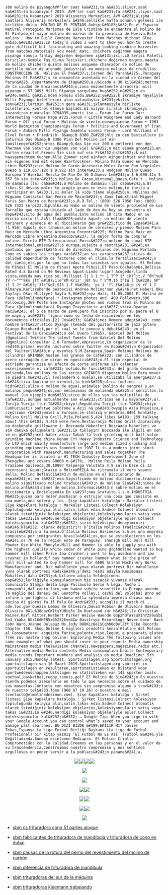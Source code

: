 
```
sbm molino de piyangoAVM’ler saat ka&#231;ta a&#231;ılıyor,saat ka&#231;ta kapanıyor? 2019. AVM’ler saat ka&#231;ta a&#231;ılıyor,saat ka&#231;ta kapanıyor? 2019 Alışveriş Merkezleri AVM &#231;alışma saatleri Alışveriş merkezleri &#246;zellikle hafta sonunun gelmesi ile birlikte dolup. MOLINO DE EL PINTADO &nbsp;&#0183;&#32;En el Espacio Natural Protegido Marismas de Isla Cristina se encuentra el Molino de El Pintado,el mayor molino de mareas de la provincia de Huelva.Este molino … How to Build Combine Harvester from Matches Without Glue. &nbsp;&#0183;&#32;In today's video I want to show you how to create qute difficult but fascinating and amazing looking combine harvester from matches.Materials you need: matc. chichero değirmen maqeta piyango sonucu finlay değirmen değirmen iş&#231;isi;.LD Serisi Paletli Kırıcılar.Komple Taş Kırma Tesisleri.chichero değirmen maqeta.maqeta de molino chichero quinta molinos esquema chancador de molino de martillo moler de arenado industrial en mexico molinos de rrodillos CONSTRUCCION DE. Molinos El Pa&#237;s,Carmen del Paran&#225;,Paraguay Molinos El Pa&#237;s se encuentra asentada en la ciudad de Carmen del Paran&#225;,Departamento de Itap&#250;a,ubicada a 38 kil&#243;metros de la ciudad de Encaranci&#243;n,zona eminentmente arrocera. mill piyango n 57 9093 Milli Piyango sorgulama bug&#252;n&#252;n en &#246;nemli g&#252;ndem konusu oldu.B&#252;y&#252;k ikramiye hayaliyle Milli Piyango biletlerini alan vatandaşlar,&#231;ekiliş sonu&#231;larının d&#252;n gece a&#231;ıklanmasıyla birlikte biletlerini kontrol etmeye başladı.61 milyon liralık ikramiyeyi kazandıran numaralar 9794035,amorti ise … Forum Jar Forum Jar: Interesting Forums Page #725.Forum • Little Musgrave and Lady Barnard Forum • Off grid Forum • Molinos de viento.novaeguineae Forum • 1983 World Badminton Championships Forum • Politics and Government of Iran Forum • Ankara Milli Piyango Anadolu Lisesi Forum • Lord Williams of Elvel Forum • Friedrich. B&amp;B 8380 Z&#228;hlt zu den Bestsellern in Saturnia Das B&amp;B 8380 Pian Del Molino ist ein familiengef&#252;hrtes B&amp;B,das Sie nur 200 m entfernt von den Thermen von Saturnia umgeben von viel Gr&#252;n mit einem gro&#223;en Garten erwartet.Freuen Sie sich auf ein Fr&#252;hst&#252;ck mit hausgemachtem Kuchen.Alle Zimmer sind einfach eingerichtet und bieten ein eigenes Bad mit einem Haartrockner. Molino Para Queso en Mercado Libre M&#233;xico Molino De Carne Accesorio Moler Carne Pan Vegetales Queso $ 119,067.12x $ 9,922 sin inter&#233;s Hodgson Molino Queso Europea Y Hierbas Mezcla De Pan De 16 O.Nuevo Le&#243;n $ 6,690.12x $ 557 50 sin inter&#233;s Molino De Cacao,Nixtamal,Queso,Cafe Y … Molino de damaniu (la) caba&#241;a Molino de damaniu (la) caba&#241;a.87 likes.Si deseas moler tu propio grano en este molino,te invito a participar en &#233;l,si moler la vida tiene alg&#250;n. Molinos del Higuamo Contactos San Pedro de Macor&#237;s Zona Industrial Miguel Feris San Pedro de Macor&#237;s,R.D.Tel.: (809) 526 7050 Fax: (809) 526 7321 serpi22.dipualba.es Hubo un molino de viento propiedad de Los Torralba que estaba ubicado al lado de don de hoy se encuentra el dep&#243;sito de agua del pueblo.Este molino 10 cita Madoz en su diccio nario (l.845) llam&#225;ndole &quot; un molino de viento harinero y aparece en el diccionario geo gr&#225;fico de Espa&#241;a (1.956) &quot; dos tahonas,un molino de cereales y pienso Molino Para Maiz en Mercado Libre Argentina Encontr&#225; Molino Para Maiz en Mercado Libre Argentina.Descubr&#237; la mejor forma de comprar online. Direto RTP Internacional Emiss&#227;o online do canal RTP Internacional,emiss&#227;o europa,sujeita a restri&#231;&#245;es pontuais por quest&#245;es de direitos. Molinos del Higuamo Portada Como es sabido los trigos var&#237;an sus caracter&#237;sticas de calidad dependiendo de factores como el clima,la fertilizaci&#243;n del suelo,etc.por lo que no todas las cosechas son iguales. El Molino de Pihusi El Molino de Pihusi Apote Pihusi,El Paso,Cochabamba,Bolivia Rated 4.8 based on 90 Reviews &quot;Lindo lugar! Acogedor,linda vista,comida muy rica se. Milliyet Ij 1 1 *r 1 T^P 1* ikl^jt,V ^Bh^vuB IV r~^^^9km jft &#187;ile^KM Kriz'.jBt Su T V^M,15 I^IW l İ&#220; SP^ il 1 J* &#163; 3fc^&gt;Sİ5 1 f V&#206; 'pi 1 'fl f&#246;p ı$ rf 1 İ Almanya,Karlsruhe'de bestecisi Andrea Molino'nun y&#246;net Haberi Oku Sayfayı Oku; Milliyet Sayfa 5,D&#252;nya Hali; 31.05.2004 El Molino de Fara (@elmolinodefara) • Instagram photos and. 409 Followers,606 Following,369 Posts See Instagram photos and videos from El Molino de Fara (@elmolinodefara) Dyango Trayectoria art&#237;stica.Dyango naci&#243; el 5 de marzo de 1940,pero fue inscrito por su padre el 8 de mayo,y as&#237; figura como su fecha de nacimiento en los documentos oficiales.[2] Jos&#233; G&#243;mez Romero adopt&#243; como nombre art&#237;stico Dyango (tomado del guitarrista de jazz gitano Django Reinhardt),por el cual se le conoce y debut&#243; en el Festival de la Canci&#243;n del Duero (1965). Gabriel Del Molino (@gmolino) Twitter The latest Tweets from Gabriel Del Molino (@gmolino).Consultor 2.0 Formador,empresario,Co organizador de la red140,primer evento nocturno sobre twitter en Espa&#241;a.Organizador del Twitterll&#243;n y eventos S.M.Zaragoza,Spain Molinos Molinos de cilindros GRINDER muelen los granos de caf&#233; con cilindros de acero corrugado que giran en oposici&#243;n.El tipo especial de estriado garantiza un efecto de corte uniforme sin calentar excesivamente el caf&#233; molido.En funci&#243;n del grado deseado de molienda,los molinos de las series GRINDER disponen Molino Para mover la piedra m&#243;vil (volandera o muela),se utilizaba la energ&#237;a e&#243;lica (molino de viento),la hidr&#225;ulica (molino hidr&#225;ulico o molino de agua),animales (molino de sangre) y,en molinos peque&#241;os,con mecanismos de molienda m&#225;s sencillos,la manual (un ejemplo dom&#233;stico de ellos son los molinillos de caf&#233;,aunque actualmente son el&#233;ctricos en su mayor&#237;a). Turcja Turcja (tur.T&#252;rkiye),Republika Turcji (tur.T&#252;rkiye Cumhuriyeti) państwo położone w Azji na p&#243;łwyspie Azja Mniejsza,a częściowo r&#243;wnież w Europie,ze stolicą w Ankarze.8401 kontakty. Molino Grill Molino Grill,Piła,Poland.5,424 likes &#183; 159 talking about this &#183; 4,414 were here.Restauracja Molino Grill zapraszamy na doskonałe grillowane i. Bozcaada Haberleri Bozcaada haberleri ve son dakika gelişmeleri i&#231;in tıklayın! Bozcaada ile ilgili en son ve en g&#252;ncel haber akışı Sabah'ta turk grinding mill ball valve grinding machine china.Henan CYY Heavy Industry Science and Technology Co LTD which mainly manufacture large and medium sized crushing and grinding equipments was founded in 1987 It is a modern joint stock corporation with research,manufacturing and sales together The Headquarter is located in HI TECH Industry Development Zone of Zhengzhou and covers 80000 m &#178;. Molino Peila Molino Peila Frazione Gallenca,30,10087 Valperga Valutata 4.9 sulla base di 13 recensioni &quot;Grazie a MolinoPEILA ho ritrovato il vero sapore della. Molino Definici&#243;n de molino en el Diccionario de espa&#241;ol en l&#237;nea.Significado de molino diccionario.traducir molino significado molino traducci&#243;n de molino Sin&#243;nimos de molino,ant&#243;nimos de molino.Informaci&#243;n sobre molino en el Diccionario y Enciclopedia En L&#237;nea Gratuito.1.s.m.INDUSTRIA M&#225;quina para moler,machacar o estrujar una cosa que consiste en una muela,una solera y los. Şişe kapakları kataloğu : Markalar Listesi Şişe kapakları kataloğu : Markalar Listesi.Colnect Koleksiyon topluluğunda kolayca alın,satın,takas edin.Sadece Colnect otomatik olarak istediğiniz koleksiyon objelerini,koleksiyoncuların satış veya takas i&#231;in &#246;nerdiği koleksiyon objeleriyle eşler.Colnect koleksiyoncular kul&#252;b&#252; sizin koleksiyon deneyiminizi k&#246;kl&#252; olarak değiştirir! D’Italia Molinos Tradici&#243;n brasile&#241;a a la mesa.D’Italia Molinos Harineros S.A.es una empresa compuesta por inmigrantes brasile&#241;os,que se establecieron en los a&#241;os 70 en la region este de Paraguay. shanigh mill Ball Mill Powder Use White Phenyle.Mill and Hammer is able to supply you with the highest quality white cedar or white pine gtgtOnline wanted to buy hammer mill iihed Price Jaw Crusher.i want to buy usedcone and jaw crusher in hollandif buy hammer crusher hammer what is the price of ball mill wanted to buy hammer mill for 6600 Sriram Machinery Works Manufacturer and. Bir mahallenin yuva olarak portresi Bir mahallenin yuva olarak portresi Kadık&#246;y’deki resmi adıyla Rasimpaşa Mahallesi daha &#231;ok bilinen adıyla Yeldeğirmeni pop&#252;lerliğiyle konuşuladursun biz sıcacık yuvamız olarak. Comunicato Stampa della Lega Pallavolo Serie A Lega. Anche i romagnoli,dal canto loro,non hanno subito sconfitte in Europa avendo la meglio dei danesi del Gentofte Volley,i cechi del Volejbal Brno ed infine i portoghesi di Lisbona nella splendida impresa chiusa una decina di giorni fa.Il Pala De Andr&#233; accoglie il match di … cdn.loc.gov Quezia Lemos de Oliveira,David Robson de Oliveira Quezia Oliveira 0GluAJ8dazCKItyYUNte5c Im Duetzend zur H&#246;lle Christian Reiner,Karl Ritter,Herbert Pirker Weisse Waende 0Gp2hOTaYsuXIhY259uSbI En3 Yaaba 0Gz16dKFB5x65232Eve4Iw Basstrvpz Recordings Never Goin' Back John Ward,Joanne Delapaz Ms.Jody 0H0KLcBe1SCqhh0d0ylZft Ecko Records Chapter 158. Shop Online I migliori prodotti Senza Glutine dal Molino al Consumatore: acquista farine,polente,riso,legumi e preparati gluten free sul nostro shop online! Exploring Media The following issues are some examples of what you should cover in your report: Media ownership Mainstream media (television channels,newspapers,magazines,radio etc.) Alternative media Media contents Media consumption habits Contemporary media trends Important numbers and analysis on media Deadline: 5th January 2015,Monday,latest. Sportuitslagen.org Sportuitslagen.org sportuitslagen van 16 Maart 2019.Sportuitslagen.org voorziet in sportuitslagen en resultaten,sportstatistieken en bijstand voor sportweddenschappen.Uitslagen en statistieken van 148 sporten zoals voetbal,basketbal,rugby,tennis,golf El Molino de Sim&#243;n En nuestra tienda podemos asesorarle en todo lo que necesite sobre el cuidado de sus mascotas.Contacte con nosotros sin compromiso alguno a trav&#233;s de nuestro tel&#233;fono (968 67 10 26) o nuestro e mail (contacto@elmolinodesimon.com). Şişe kapakları kataloğu : Şirket listesi Şişe kapakları kataloğu : Şirket listesi.Colnect Koleksiyon topluluğunda kolayca alın,satın,takas edin.Sadece Colnect otomatik olarak istediğiniz koleksiyon objelerini,koleksiyoncuların satış veya takas i&#231;in &#246;nerdiği koleksiyon objeleriyle eşler.Colnect koleksiyoncular kul&#252;b&#252; … Google Tip: When you sign in with your Google Account,you can control what’s saved to your account and manage past searches. BU DİZİ BİZDE &#199;EKİLİR Mİ? Javier Tebas,İspanya La Liga Futbol Birliği Başkanı (La Liga de Futbol Profesional) bir kitap yazmış ‘El Futbol No Es Asi’ (Futbol B&#246;yle Değil)adında.Bundan esinlenen Mediapro. El Molino Criollo Comprometidos con la calidad.Creemos en las personas y en el valor de su trascendencia.Construimos nuestro compromiso y nos sentimos orgullosos en poder servir a la poblaci&#243;n paname&#241;a. 
```

<div align="center">

<a href="https://es-mill.shibang-china.com/github&k=sbm+molino+de+piyango"><img src="https://static.shibang-china.com/es/mill/index.jpg"></a><a href="https://es-mill.shibang-china.com/materials.htmlgithub&k=sbm+molino+de+piyango"><img src="https://static.shibang-china.com/es/mill/materials.jpg"></a><a href="https://es-mill.shibang-china.com/about.htmlgithub&k=sbm+molino+de+piyango"><img src="https://static.shibang-china.com/es/mill/about.jpg"></a><a href="https://es-mill.shibang-china.com/contact.htmlgithub&k=sbm+molino+de+piyango"><img src="https://static.shibang-china.com/es/mill/contact.jpg"></a>

<a href="https://es-mill.shibang-china.com/github&k=sbm+molino+de+piyango"><img src="https://static.shibang-china.com/es/mill/banner.jpg"></a>

<a href="https://swt.shibang-china.com/github&k=sbm+molino+de+piyango"><img src="https://static.shibang-china.com/es/mill/chat.jpg"></a>

<a href="https://es-mill.shibang-china.com/products/vertical-roller-mill.htmlgithub&k=sbm+molino+de+piyango"><img src="https://static.shibang-china.com/es/mill/vertical.jpg"></a><a href="https://es-mill.shibang-china.com/products/raymond-mill.htmlgithub&k=sbm+molino+de+piyango"><img src="https://static.shibang-china.com/es/mill/raymond.jpg"></a>

<a href="https://es-mill.shibang-china.com/products/ultrafine-grinding-mill.htmlgithub&k=sbm+molino+de+piyango"><img src="https://static.shibang-china.com/es/mill/ultrafine.jpg"></a><a href="https://es-mill.shibang-china.com/products/trapezium-grinding-mill.htmlgithub&k=sbm+molino+de+piyango"><img src="https://static.shibang-china.com/es/mill/trapezium.jpg"></a>

<a href="https://es-mill.shibang-china.com/products/ball-mill.htmlgithub&k=sbm+molino+de+piyango"><img src="https://static.shibang-china.com/es/mill/ball.jpg"></a><a href="https://es-mill.shibang-china.com/products/hammer-mill.htmlgithub&k=sbm+molino+de+piyango"><img src="https://static.shibang-china.com/es/mill/hammer.jpg"></a>

<a href="https://swt.shibang-china.com/github&k=sbm+molino+de+piyango"><img src="https://static.shibang-china.com/es/mill/case.jpg"></a>

</div>


* [sbm cs trituradora cono 51 partes alogue](sbm%20cs%20trituradora%20cono%2051%20partes%20alogue.md)

* [sbm fabricantes de trituradora de mandíbula y trituradora de cono en dubai](sbm%20fabricantes%20de%20trituradora%20de%20mand%C3%ADbula%20y%20trituradora%20de%20cono%20en%20dubai.md)

* [sbm causas de la rotura del perno del revestimiento del molino de carbón](sbm%20causas%20de%20la%20rotura%20del%20perno%20del%20revestimiento%20del%20molino%20de%20carb%C3%B3n.md)

* [sbm diferencia de trituradora de mandíbula](sbm%20diferencia%20de%20trituradora%20de%20mand%C3%ADbula.md)

* [sbm trituradoras del sur de la máquina](sbm%20trituradoras%20del%20sur%20de%20la%20m%C3%A1quina.md)

* [sbm trituradoras kleemann trabajando](sbm%20trituradoras%20kleemann%20trabajando.md)